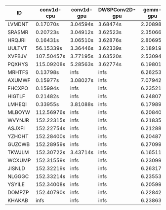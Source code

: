 |ID|conv1d-cpu|conv1d-gpu|DWSPConv2D-gpu|gemm-gpu|avg|
|-|-|-|-|-|-|
|LVMDNT|0.17070s|3.04594s|3.68474s|2.20898s|2.27759s|
|SRASMR|0.20723s|3.04912s|3.62523s|2.35066s|2.30806s|
|HRQJRI|0.16431s|3.06510s|3.62876s|2.80695s|2.41628s|
|UULTVT|56.15339s|3.36446s|3.62339s|2.18919s|16.33261s|
|XVFBJV|107.50457s|3.77195s|3.63520s|2.53094s|29.36067s|
|PQXHYS|115.09208s|5.28563s|3.62774s|6.19801s|32.55087s|
|MRHTFS|0.13798s|infs|infs|6.26253s|infs|
|AXUMWF|0.15977s|3.08027s|infs|7.07942s|infs|
|FHCXPO|0.15994s|infs|infs|6.23521s|infs|
|HIGTLF|0.21482s|infs|infs|6.24807s|infs|
|LMHEQI|0.33955s|3.81088s|infs|6.17989s|infs|
|MLBOYW|112.56976s|infs|infs|6.20840s|infs|
|WVYNJR|152.22315s|infs|infs|6.21835s|infs|
|ASJXFI|152.22754s|infs|infs|6.21288s|infs|
|YZHOHT|152.28400s|infs|infs|6.20487s|infs|
|GUZCWB|152.28959s|infs|infs|6.27099s|infs|
|TKWJLM|152.30722s|3.43714s|infs|6.16511s|infs|
|WCXUMP|152.31559s|infs|infs|6.23099s|infs|
|JISNLD|152.32219s|infs|infs|6.26317s|infs|
|NLGGGC|152.33214s|infs|infs|6.23553s|infs|
|YSYILE|152.34008s|infs|infs|6.20599s|infs|
|DOMPZP|152.40790s|infs|infs|6.22842s|infs|
|KHAKAB|infs|infs|infs|6.23863s|infs|
